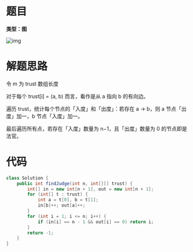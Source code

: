 # 题目

**类型：图**

![img](https://cdn.nlark.com/yuque/0/2021/png/2941598/1639894195429-0f6785f6-2141-466c-89c4-01528a93bc7c.png)



# 解题思路

令 m 为 trust 数组长度

对于每个 trust[i] = (a, b) 而言，看作是从 a 指向 b 的有向边。

遍历 trust，统计每个节点的「入度」和「出度」：若存在 a -> b，则 a 节点「出度」加一，b 节点「入度」加一。

最后遍历所有点，若存在「入度」数量为 n−1，且「出度」数量为 0 的节点即是法官。



# 代码

```java
class Solution {
    public int findJudge(int n, int[][] trust) {
        int[] in = new int[n + 1], out = new int[n + 1];
        for (int[] t : trust) {
            int a = t[0], b = t[1];
            in[b]++; out[a]++;
        }
        for (int i = 1; i <= n; i++) {
            if (in[i] == n - 1 && out[i] == 0) return i;
        }
        return -1;
    }
}
```